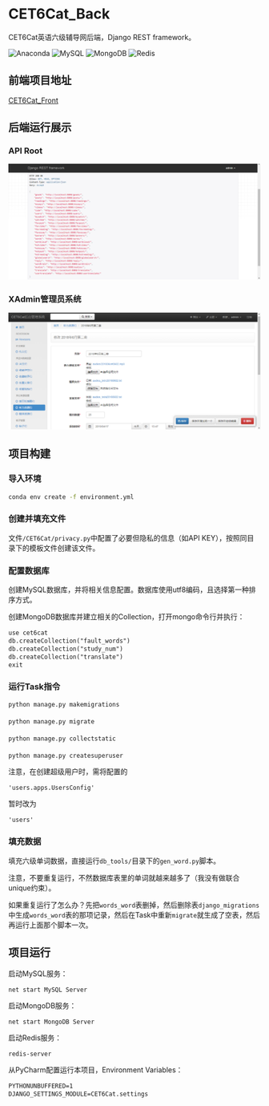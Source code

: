# CET6Cat_Back
CET6Cat英语六级辅导网后端，Django REST framework。

![Anaconda](https://img.shields.io/badge/Anaconda-4.6.12-brightgreen.svg)
![MySQL](https://img.shields.io/badge/MySQL-5.7.21-blue.svg)
![MongoDB](https://img.shields.io/badge/MongoDB-4.0.0-green.svg)
![Redis](https://img.shields.io/badge/Redis-3.2.100-red.svg)

## 前端项目地址
[CET6Cat_Front](https://github.com/LauZyHou/CET6Cat_Front)

## 后端运行展示
### API Root
![](./README_PIC/1.png)
### XAdmin管理员系统
![](./README_PIC/2.png)

## 项目构建
### 导入环境
``` bash
conda env create -f environment.yml
```
### 创建并填充文件
文件`/CET6Cat/privacy.py`中配置了必要但隐私的信息（如API KEY），按照同目录下的模板文件创建该文件。

### 配置数据库
创建MySQL数据库，并将相关信息配置。数据库使用utf8编码，且选择第一种排序方式。

创建MongoDB数据库并建立相关的Collection，打开mongo命令行并执行：
```
use cet6cat
db.createCollection("fault_words")
db.createCollection("study_num")
db.createCollection("translate")
exit
```
### 运行Task指令
``` bash
python manage.py makemigrations

python manage.py migrate

python manage.py collectstatic

python manage.py createsuperuser
```
注意，在创建超级用户时，需将配置的
```
'users.apps.UsersConfig'
```
暂时改为
```
'users'
```
### 填充数据
填充六级单词数据，直接运行`db_tools/`目录下的`gen_word.py`脚本。

注意，不要重复运行，不然数据库表里的单词就越来越多了（我没有做联合unique约束）。

如果重复运行了怎么办？先把`words_word`表删掉，然后删除表`django_migrations`中生成`words_word`表的那项记录，然后在Task中重新`migrate`就生成了空表，然后再运行上面那个脚本一次。
## 项目运行
启动MySQL服务：
```
net start MySQL Server
```

启动MongoDB服务：
```
net start MongoDB Server
```

启动Redis服务：
```
redis-server
```

从PyCharm配置运行本项目，Environment Variables：
```
PYTHONUNBUFFERED=1
DJANGO_SETTINGS_MODULE=CET6Cat.settings
```

